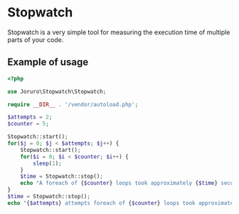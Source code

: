 # Stopwatch

Stopwatch is a very simple tool for measuring the execution time of multiple parts of your code.

## Example of usage
```php
<?php

use Joruro\Stopwatch\Stopwatch;

require __DIR__ . '/vendor/autoload.php';

$attempts = 2;
$counter = 5;

Stopwatch::start();
for($j = 0; $j < $attempts; $j++) {
    Stopwatch::start();
    for($i = 0; $i < $counter; $i++) {
        sleep(1);
    }
    $time = Stopwatch::stop();
    echo "A foreach of {$counter} loops took approximately {$time} seconds\n";
}
$time = Stopwatch::stop();
echo "{$attempts} attempts foreach of {$counter} loops took approximately {$time} seconds\n";
```
